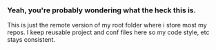 ### Yeah, you're probably wondering what the heck this is.
This is just the remote version of my root folder where i store most my repos.
I keep reusable project and conf files here so my code style, etc stays consistent.
